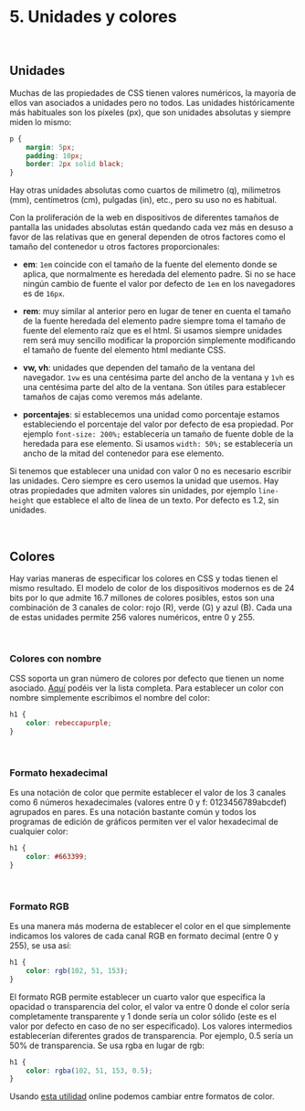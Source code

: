 
# 5. Unidades y colores

&nbsp;

## Unidades

Muchas de las propiedades de CSS tienen valores numéricos, la mayoría de ellos van asociados a unidades pero no todos. Las unidades históricamente más habituales son los píxeles (px), que son unidades absolutas y siempre miden lo mismo:

```css
p {
    margin: 5px;
    padding: 10px;
    border: 2px solid black;
}
```

Hay otras unidades absolutas como cuartos de milimetro (q), milimetros (mm), centímetros (cm), pulgadas (in), etc., pero su uso no es habitual.

Con la proliferación de la web en dispositivos de diferentes tamaños de pantalla las unidades absolutas están quedando cada vez más en desuso a favor de las relativas que en general dependen de otros factores como el tamaño del contenedor u otros factores proporcionales:

-  **em**: `1em` coincide con el tamaño de la fuente del elemento donde se aplica, que normalmente es heredada del elemento padre. Si no se hace ningún cambio de fuente el valor por defecto de `1em` en los navegadores es de `16px`.

-  **rem**: muy similar al anterior pero en lugar de tener en cuenta el tamaño de la fuente heredada del elemento padre siempre toma el tamaño de fuente del elemento raíz que es el html. Si usamos siempre unidades rem será muy sencillo modificar la proporción simplemente modificando el tamaño de fuente del elemento html mediante CSS.

-  **vw, vh**: unidades que dependen del tamaño de la ventana del navegador. `1vw` es una centésima parte del ancho de la ventana y  `1vh` es una centésima parte del alto de la ventana. Son útiles para establecer tamaños de cajas como veremos más adelante.

-  **porcentajes**: si establecemos una unidad como porcentaje estamos estableciendo el porcentaje del valor por defecto de esa propiedad. Por ejemplo `font-size: 200%;` establecería un tamaño de fuente doble de la heredada para ese elemento. Si usamos `width: 50%;` se establecería un ancho de la mitad del contenedor para ese elemento.

Si tenemos que establecer una unidad con valor 0 no es necesario escribir las unidades. Cero siempre es cero usemos la unidad que usemos. Hay otras propiedades que admiten valores sin unidades, por ejemplo `line-height` que establece el alto de línea de un texto. Por defecto es 1.2, sin unidades.

&nbsp;

## Colores

Hay varias maneras de especificar los colores en CSS y todas tienen el mismo resultado. El modelo de color de los dispositivos modernos es de 24 bits por lo que admite 16.7 millones de colores posibles, estos son una combinación de 3 canales de color: rojo (<span>R)</span>, verde (G) y azul (B). Cada una de estas unidades permite 256 valores numéricos, entre 0 y 255.

&nbsp;

### Colores con nombre 

CSS soporta un gran número de colores por defecto que tienen un nome asociado. [Aquí](https://developer.mozilla.org/en-US/docs/Web/CSS/color_value#Color_keywords) podéis ver la lista completa. Para establecer un color con nombre simplemente escribimos el nombre del color:

```css
h1 {
    color: rebeccapurple;
}
```

&nbsp;
	
### Formato hexadecimal

Es una notación de color que permite establecer el valor de los 3 canales como 6 números hexadecimales (valores entre 0 y f: 0123456789abcdef) agrupados en pares. Es una notación bastante común y todos los programas de edición de gráficos permiten ver el valor hexadecimal de cualquier color:

```css
h1 {
    color: #663399;
}
```

&nbsp;

### Formato RGB

Es una manera más moderna de establecer el color en el que simplemente indicamos los valores de cada canal RGB en formato decimal (entre 0 y 255), se usa así:

```css
h1 {
    color: rgb(102, 51, 153);
}
```

El formato RGB permite establecer un cuarto valor que especifica la opacidad o transparencia del color, el valor va entre 0 donde el color sería completamente transparente y 1 donde sería un color sólido (este es el valor por defecto en caso de no ser especificado). Los valores intermedios establecerían diferentes grados de transparencia. Por ejemplo, 0.5 sería un 50% de transparencia. Se usa rgba en lugar de rgb:

```css
h1 {
    color: rgba(102, 51, 153, 0.5);
}
```

Usando [esta utilidad](https://serennu.com/colour/hsltorgb.php) online podemos cambiar entre formatos de color.

